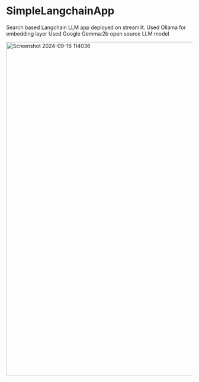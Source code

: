 # SimpleLangchainApp

Search based Langchain LLM app deployed on streamlit.
Used Ollama for embedding layer
Used Google Gemma:2b open source LLM model

<img width="901" alt="Screenshot 2024-09-16 114036" src="https://github.com/user-attachments/assets/99cf9d9a-cd0f-4052-a8fb-e19896ed4306">
